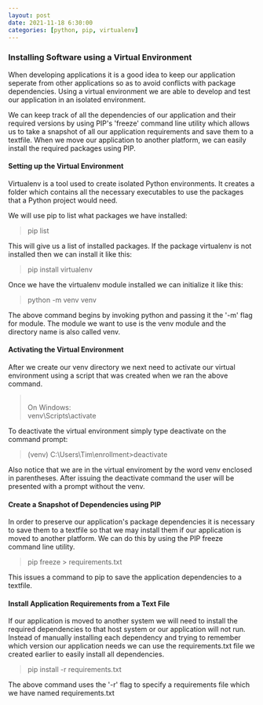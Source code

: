 ```yaml
---
layout: post
date: 2021-11-18 6:30:00
categories: [python, pip, virtualenv]
---
```


<h3>Installing Software using a Virtual Environment</h3>

When developing applications it is a good idea to keep our application seperate from other applications so as to avoid conflicts with package dependencies.
Using a virtual environment we are able to develop and test our application in an isolated environment.  

We can keep track of all the dependencies of our application and their required versions by using PIP's 'freeze' command line utility which allows us
to take a snapshot of all our application requirements and save them to a textfile.  When we move our application to another
platform, we can easily install the required packages using PIP.

<h4>Setting up the Virtual Environment</h4>

Virtualenv is a tool used to create isolated Python environments. It creates a folder which contains all the necessary executables to use the packages that a Python project would need.

We will use pip to list what packages we have installed:
<blockquote>
pip list
</blockquote>

This will give us a list of installed packages.  If the package virtualenv is not installed then we can install it like this:
<blockquote>
pip install virtualenv
</blockquote>

Once we have the virtualenv module installed we can initialize it like this:

<blockquote>
python -m venv venv
</blockquote> 

The above command begins by invoking python and passing it the '-m' flag for module.  The module we want to use is the venv
module and the directory name is also called venv.

<h4>Activating the Virtual Environment</h4>

After we create our venv directory we next need to activate our virtual environment using a script that was created when we
ran the above command.

<blockquote>
<br>On Windows:
<br>venv\Scripts\activate
</blockquote>

To deactivate the virtual environment simply type deactivate on the command prompt:

<blockquote>
(venv) C:\Users\Tim\enrollment>deactivate
</blockquote>

Also notice that we are in the virtual enviroment by the word venv enclosed in parentheses.  After issuing the
deactivate command the user will be presented with a prompt without the venv.

<h4>Create a Snapshot of Dependencies using PIP</h4>

In order to preserve our application's package dependencies it is necessary to save them to a textfile so that
we may install them if our application is moved to another platform.  We can do this by using the PIP freeze command line utility.

<blockquote>
pip freeze > requirements.txt
</blockquote>

This issues a command to pip to save the application dependencies to a textfile.

<h4>Install Application Requirements from a Text File</h4>

If our application is moved to another system we will need to install the required dependencies to that host system or
our application will not run.  Instead of manually installing each dependency and trying to remember which version our
application needs we can use the requirements.txt file we created earlier to easily install all dependencies.

<blockquote>
pip install -r requirements.txt
</blockquote>

The above command uses the '-r' flag to specify a requirements file which we have named requirements.txt
